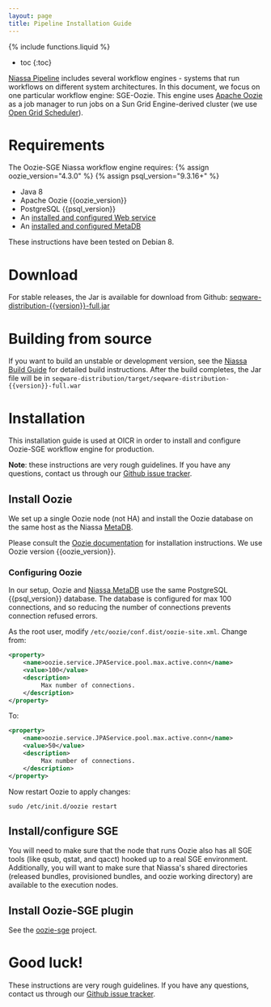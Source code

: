 ```yaml
---
layout: page
title: Pipeline Installation Guide
---
```

{% include functions.liquid %}

* toc
{:toc}

[Niassa Pipeline]({{version_url}}/pipeline) includes several workflow engines -
systems that run workflows
on different system architectures. In this document, we focus on one particular
workflow engine: SGE-Oozie. This engine uses
[Apache Oozie](http://oozie.apache.org/) as a job manager to run jobs on a
Sun Grid Engine-derived cluster (we use
[Open Grid Scheduler](http://gridscheduler.sourceforge.net/)).

# Requirements

The Oozie-SGE Niassa workflow engine requires:
{% assign oozie_version="4.3.0" %}
{% assign psql_version="9.3.16+" %}
* Java 8
* Apache Oozie {{oozie_version}}
* PostgreSQL {{psql_version}}
* An [installed and configured Web service]({{version_url}}/installation/web-service)
* An [installed and configured MetaDB]({{version_url}}/installation/metadb)

These instructions have been tested on Debian 8.

# Download

For stable releases, the Jar is available for download from Github:
[seqware-distribution-{{version}}-full.jar](https://github.com/oicr-gsi/niassa/releases/download/v2.0.2/seqware-distribution-{{version}}-full.jar)

# Building from source

If you want to build an unstable or development version, see the
[Niassa Build Guide](https://oicr-gsi.github.io/niassa-docs/current/installation/building)
for detailed build instructions. After the build completes, the Jar file
will be in
`seqware-distribution/target/seqware-distribution-{{version}}-full.war`

# Installation

This installation guide is used at OICR in order to install and configure
Oozie-SGE workflow engine for production.

**Note**: these instructions are very rough guidelines. If you have any
questions, contact us through our
[Github issue tracker](https://github.com/oicr-gsi/niassa/issues).

## Install Oozie

We set up a single Oozie node (not HA) and install the Oozie database on the
same host as the Niassa [MetaDB]({{version_url}}/installation/metadb).

Please consult the
[Oozie documentation](http://oozie.apache.org/docs/{{oozie_version}}/index.html) for
installation instructions. We use Oozie version {{oozie_version}}.

### Configuring Oozie

In our setup, Oozie and [Niassa MetaDB]({{version_url}}/metadb) use the same
PostgreSQL {{psql_version}} database. The database is configured for max 100
connections, and so reducing the number of connections prevents connection
refused errors.

As the root user, modify `/etc/oozie/conf.dist/oozie-site.xml`. Change from:

```xml
<property>
    <name>oozie.service.JPAService.pool.max.active.conn</name>
    <value>100</value>
    <description>
         Max number of connections.
    </description>
</property>
```
To:

```xml
<property>
    <name>oozie.service.JPAService.pool.max.active.conn</name>
    <value>50</value>
    <description>
         Max number of connections.
    </description>
</property>
```

Now restart Oozie to apply changes:
```
sudo /etc/init.d/oozie restart
```

## Install/configure SGE

You will need to make sure that the node that runs Oozie also has all SGE tools
(like qsub, qstat, and qacct) hooked up to a real SGE environment. Additionally,
you will want to make sure that Niassa's shared directories (released bundles,
provisioned bundles, and oozie working directory) are available to the execution
nodes.

## Install Oozie-SGE plugin

See the [oozie-sge](https://github.com/SeqWare/oozie-sge) project.

# Good luck!

These instructions are very rough guidelines. If you have any
questions, contact us through our
[Github issue tracker](https://github.com/oicr-gsi/niassa/issues).
